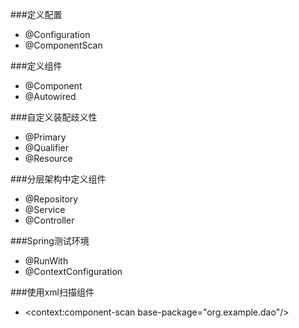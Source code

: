 ###定义配置

- @Configuration
- @ComponentScan

###定义组件
- @Component
- @Autowired

###自定义装配歧义性 

- @Primary
- @Qualifier
- @Resource

###分层架构中定义组件

- @Repository
- @Service
- @Controller

###Spring测试环境
- @RunWith
- @ContextConfiguration

###使用xml扫描组件

-  <context:component-scan base-package="org.example.dao"/>